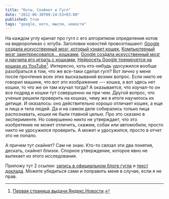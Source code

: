 ```yaml
---
title: "Коты, Скайнет и Гугл"
date: "2012-06-30T09:24:53+03:00"
published: true
tags: "google, котэ, мысли, новости"
---
```


На каждом углу кричат про гугл с его алгоритмом определения котов на видеороликах с ютуба. Заголовки новостей
провозглашают: [Google создала искусственный мозг, который узнает кошек](http://mir24.tv/news/hi-tech/5151190),
[Компьютерный мозг заинтересовался… кошками](http://www.isra.com/news/151591),
[Google создала искусственный мозг и научила его играть с кошками](http://ru.tsn.ua/nauka_it/google-sozdala-iskusstvennyy-mozg-i-nauchila-ego-igrat-s-koshkami.html),
[Нейросеть Google тренируется на кошках из YouTube](http://www.vesti.ru/doc.html?id=830822)[^1].
Интересно, хоть кто-нибудь удосужился вообще разобраться в том, что же все-таки сделал гугл? Вот лично у меня после
прочтения всех этих высказываний возник вопрос. Если никто не говорил машине, что вот это изображение&nbsp;--- кошка,
а вот здесь нет кошки, то что же он там изучал тогда? А оказывается, что изучал-то он все подряд и кошки тут совершенно
ни при чем. Другой вопрос, что ученые решили проверить на кошках, чему же в итоге научилось их детище. И оказалось:
оно действительно хорошо отличает кошек, а еще и лица и тела людей. Да и на самом деле собирались только лица
распознавать, кошки не были главной целью. Про это сказано в эксперименте. Но совершенно никто не утверждает, что это
изобретение не может отличить, скажем, собак или автомобили, просто никто не удосужился проверить. А может и удосужился,
просто в отчет это не попало.

А причем тут скайнет? Сам не знаю. Кто-то связал эти два понятия, дескать, скайнет близок. Спорное утверждение,
которое явно не вытекает из этого исследования.

Приложу тут 2 ссылки:
[запись в официальном блоге гугла](http://googleblog.blogspot.com/2012/06/using-large-scale-brain-simulations-for.html) и
[текст доклада](http://static.googleusercontent.com/external_content/untrusted_dlcp/research.google.com/en//archive/unsupervised_icml2012.pdf).
Можете убедиться сами и поправить меня в случае, если я не прав.

[^1]: [Первая страница выдачи Яндекс.Новости](http://news.yandex.by/yandsearch?cl4url=news.israelinfo.ru%2Ftechnology%2F41728).
